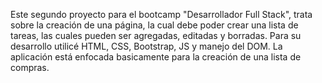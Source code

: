 Este segundo proyecto para el bootcamp "Desarrollador Full Stack", trata sobre la creación de una página, la cual debe poder crear una lista de tareas, las cuales pueden ser agregadas, editadas y borradas.
Para su desarrollo utilicé HTML, CSS, Bootstrap, JS y manejo del DOM. 
La aplicación está enfocada basicamente para la creación de una lista de compras.